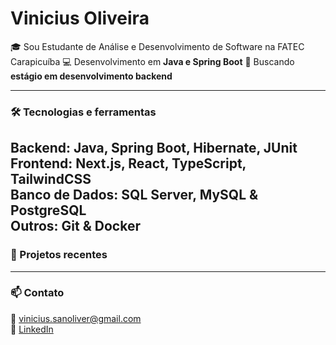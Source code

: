 # Vinicius Oliveira  

🎓 Sou Estudante de Análise e Desenvolvimento de Software na FATEC Carapicuíba
💻 Desenvolvimento em **Java e Spring Boot** 
🎯 Buscando **estágio em desenvolvimento backend**  

---

### 🛠️ Tecnologias e ferramentas
**Backend:** Java, Spring Boot, Hibernate, JUnit  
**Frontend:** Next.js, React, TypeScript, TailwindCSS  
**Banco de Dados:** SQL Server, MySQL & PostgreSQL  
**Outros:** Git & Docker  
---

### 🚀 Projetos recentes
---

### 📫 Contato
📧 [vinicius.sanoliver@gmail.com](mailto:vinicius.sanoliver@gmail.com)  
💼 [LinkedIn](www.linkedin.com/in/vinicius-oliveira-vso)
